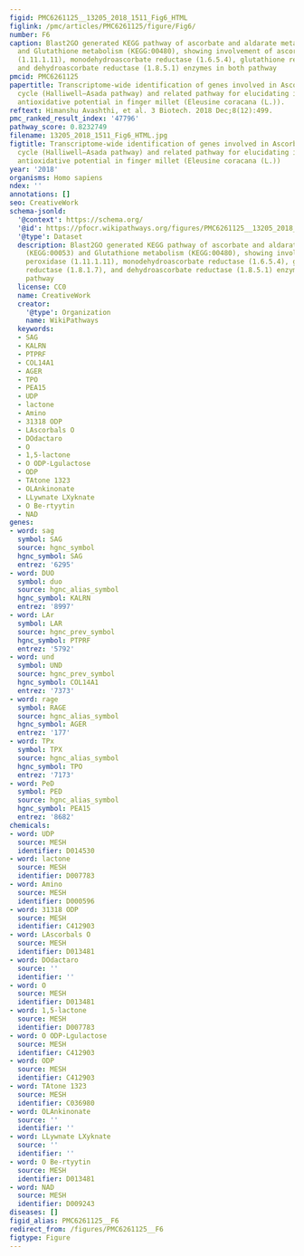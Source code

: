 ```yaml
---
figid: PMC6261125__13205_2018_1511_Fig6_HTML
figlink: /pmc/articles/PMC6261125/figure/Fig6/
number: F6
caption: Blast2GO generated KEGG pathway of ascorbate and aldarate metabolism (KEGG:00053)
  and Glutathione metabolism (KEGG:00480), showing involvement of ascorbate peroxidase
  (1.11.1.11), monodehydroascorbate reductase (1.6.5.4), glutathione reductase (1.8.1.7),
  and dehydroascorbate reductase (1.8.5.1) enzymes in both pathway
pmcid: PMC6261125
papertitle: Transcriptome-wide identification of genes involved in Ascorbate–Glutathione
  cycle (Halliwell–Asada pathway) and related pathway for elucidating its role in
  antioxidative potential in finger millet (Eleusine coracana (L.)).
reftext: Himanshu Avashthi, et al. 3 Biotech. 2018 Dec;8(12):499.
pmc_ranked_result_index: '47796'
pathway_score: 0.8232749
filename: 13205_2018_1511_Fig6_HTML.jpg
figtitle: Transcriptome-wide identification of genes involved in Ascorbate–Glutathione
  cycle (Halliwell–Asada pathway) and related pathway for elucidating its role in
  antioxidative potential in finger millet (Eleusine coracana (L.))
year: '2018'
organisms: Homo sapiens
ndex: ''
annotations: []
seo: CreativeWork
schema-jsonld:
  '@context': https://schema.org/
  '@id': https://pfocr.wikipathways.org/figures/PMC6261125__13205_2018_1511_Fig6_HTML.html
  '@type': Dataset
  description: Blast2GO generated KEGG pathway of ascorbate and aldarate metabolism
    (KEGG:00053) and Glutathione metabolism (KEGG:00480), showing involvement of ascorbate
    peroxidase (1.11.1.11), monodehydroascorbate reductase (1.6.5.4), glutathione
    reductase (1.8.1.7), and dehydroascorbate reductase (1.8.5.1) enzymes in both
    pathway
  license: CC0
  name: CreativeWork
  creator:
    '@type': Organization
    name: WikiPathways
  keywords:
  - SAG
  - KALRN
  - PTPRF
  - COL14A1
  - AGER
  - TPO
  - PEA15
  - UDP
  - lactone
  - Amino
  - 31318 ODP
  - LAscorbals O
  - DOdactaro
  - O
  - 1,5-lactone
  - O ODP-Lgulactose
  - ODP
  - TAtone 1323
  - OLAnkinonate
  - LLywnate LXyknate
  - O Be-rtyytin
  - NAD
genes:
- word: sag
  symbol: SAG
  source: hgnc_symbol
  hgnc_symbol: SAG
  entrez: '6295'
- word: DUO
  symbol: duo
  source: hgnc_alias_symbol
  hgnc_symbol: KALRN
  entrez: '8997'
- word: LAr
  symbol: LAR
  source: hgnc_prev_symbol
  hgnc_symbol: PTPRF
  entrez: '5792'
- word: und
  symbol: UND
  source: hgnc_prev_symbol
  hgnc_symbol: COL14A1
  entrez: '7373'
- word: rage
  symbol: RAGE
  source: hgnc_alias_symbol
  hgnc_symbol: AGER
  entrez: '177'
- word: TPx
  symbol: TPX
  source: hgnc_alias_symbol
  hgnc_symbol: TPO
  entrez: '7173'
- word: PeD
  symbol: PED
  source: hgnc_alias_symbol
  hgnc_symbol: PEA15
  entrez: '8682'
chemicals:
- word: UDP
  source: MESH
  identifier: D014530
- word: lactone
  source: MESH
  identifier: D007783
- word: Amino
  source: MESH
  identifier: D000596
- word: 31318 ODP
  source: MESH
  identifier: C412903
- word: LAscorbals O
  source: MESH
  identifier: D013481
- word: DOdactaro
  source: ''
  identifier: ''
- word: O
  source: MESH
  identifier: D013481
- word: 1,5-lactone
  source: MESH
  identifier: D007783
- word: O ODP-Lgulactose
  source: MESH
  identifier: C412903
- word: ODP
  source: MESH
  identifier: C412903
- word: TAtone 1323
  source: MESH
  identifier: C036980
- word: OLAnkinonate
  source: ''
  identifier: ''
- word: LLywnate LXyknate
  source: ''
  identifier: ''
- word: O Be-rtyytin
  source: MESH
  identifier: D013481
- word: NAD
  source: MESH
  identifier: D009243
diseases: []
figid_alias: PMC6261125__F6
redirect_from: /figures/PMC6261125__F6
figtype: Figure
---
```

